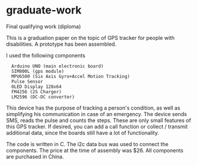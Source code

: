 # graduate-work
Final qualifying work (diploma)

This is a graduation paper on the topic of GPS tracker for people with disabilities.
A prototype has been assembled.

I used the following components

      Arduino UNO (main electronic board)
      SIM800L (gps module)
      MPU6500 (Six Axis Gyro+Accel Motion Tracking)
      Pulse Sensor
      OLED Display 128x64
      FM4256 (2S Charger)
      LM2596 (DC-DC converter)

This device has the purpose of tracking a person's condition, as well as simplifying his communication in case of an emergency.
The device sends SMS, reads the pulse and counts the steps.
These are only small features of this GPS tracker. If desired, you can add a call function or collect / transmit additional data, since the boards still have a lot of functionality.

The code is written in C.
The i2c data bus was used to connect the components.
The price at the time of assembly was $26. All components are purchased in China.
